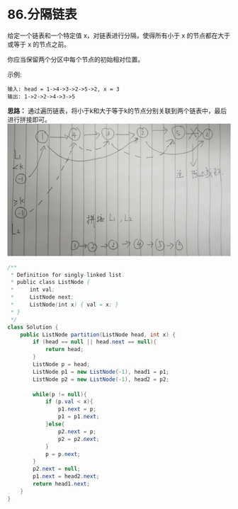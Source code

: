 # 86.分隔链表

给定一个链表和一个特定值 x，对链表进行分隔，使得所有小于 x 的节点都在大于或等于 x 的节点之前。

你应当保留两个分区中每个节点的初始相对位置。

示例:
```
输入: head = 1->4->3->2->5->2, x = 3
输出: 1->2->2->4->3->5
```
**思路：** 通过遍历链表，将小于k和大于等于k的节点分别关联到两个链表中，最后进行拼接即可。
![](imgs/5.png)

```java
/**
 * Definition for singly-linked list.
 * public class ListNode {
 *     int val;
 *     ListNode next;
 *     ListNode(int x) { val = x; }
 * }
 */
class Solution {
    public ListNode partition(ListNode head, int x) {
        if (head == null || head.next == null){
            return head;
        }
        ListNode p = head;
        ListNode p1 = new ListNode(-1), head1 = p1;
        ListNode p2 = new ListNode(-1), head2 = p2;
        
        while(p != null){
            if (p.val < x){
                p1.next = p;
                p1 = p1.next;
            }else{
                p2.next = p;
                p2 = p2.next;
            }
            p = p.next;
        }
        p2.next = null;
        p1.next = head2.next;
        return head1.next;
    }
}
```